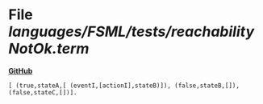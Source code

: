 # File _languages/FSML/tests/reachabilityNotOk.term_
**[GitHub](https://github.com/softlang/yas/blob/master/languages/FSML/tests/reachabilityNotOk.term)**
```
[ (true,stateA,[ (eventI,[actionI],stateB)]), (false,stateB,[]), (false,stateC,[])].
```
